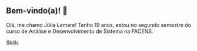 ## Bem-vindo(a)! 👋

Olá, me chamo Júlia Lamare! Tenho 19 anos, estou no segundo semestre do curso de Análise e Desenvolvimento de Sistema na FACENS. 

Skills 
<i class="devicon-java-plain"></i>
<i class="devicon-mysql-original"></i>
<i class="devicon-javascript-plain"></i>

          
          
          

